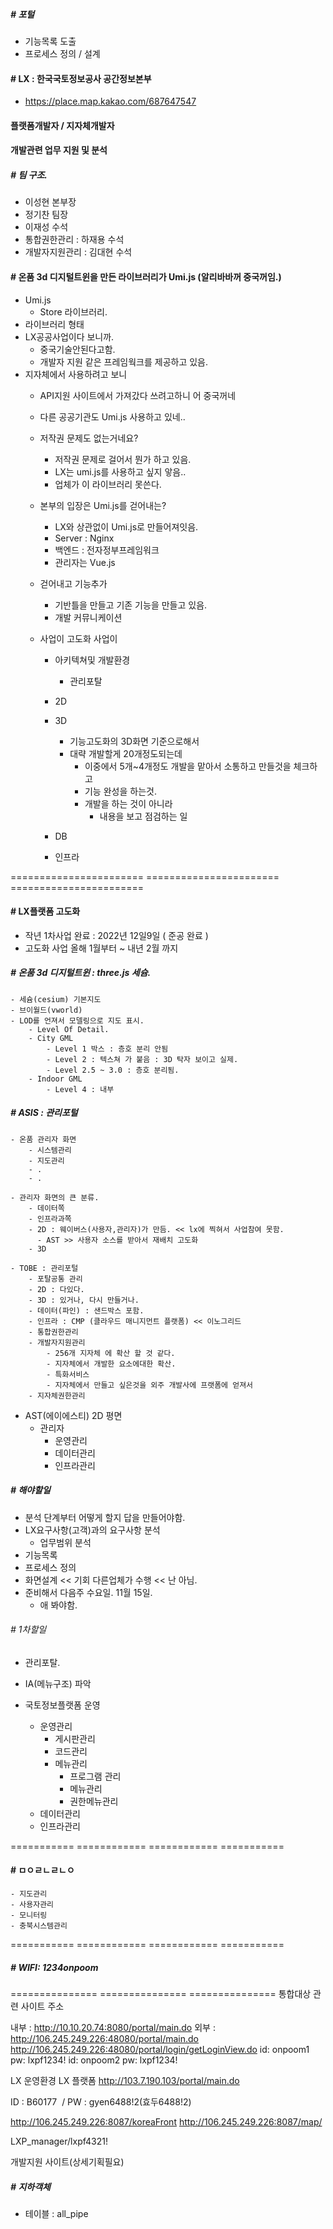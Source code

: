 ##### # 포털
  - 기능목록 도출
  - 프로세스 정의 / 설계

#### # LX : 한국국토정보공사 공간정보본부
  - https://place.map.kakao.com/687647547
  
#### 플랫폼개발자 / 지자체개발자

####  개발관련 업무 지원 및 분석

##### # 팀 구조.
  - 이성현 본부장
  - 정기찬 팀장
  - 이재성 수석
  - 통합권한관리 : 하재용 수석
  - 개발자지원관리 : 김대현 수석

#### # 온품 3d 디지털트윈을 만든 라이브러리가 Umi.js (알리바바꺼 중국꺼임.)
  - Umi.js
    - Store 라이브러리.
  - 라이브러리 형태
  - LX공공사업이다 보니까. 
    - 중국기술안된다고함.
    - 개발자 지원 같은 프레임웍크를 제공하고 있음.
  - 지자체에서 사용하려고 보니
    - API지원 사이트에서 가져갔다 쓰려고하니 어 중국꺼네
    - 다른 공공기관도 Umi.js 사용하고 있네..
    - 저작권 문제도 없는거네요?
      - 저작권 문제로 걸어서 뭔가 하고 있음.
      - LX는 umi.js를 사용하고 싶지 앟음..
      - 업체가 이 라이브러리 못쓴다.

    - 본부의 입장은 Umi.js를 걷어내는?
      - LX와 상관없이 Umi.js로 만들어져잇음.
      - Server : Nginx
      - 백엔드 : 전자정부프레임워크
      - 관리자는 Vue.js

    - 걷어내고 기능추가
      - 기반틀을 만들고 기존 기능을 만들고 있음.
      - 개발 커뮤니케이션

    - 사업이 고도화 사업이 
      - 아키텍쳐및 개발환경
        - 관리포탈

      - 2D
      - 3D
        - 기능고도화의 3D화면 기준으로해서
        - 대략 개발할게 20개정도되는데
          - 이중에서 5개~4개정도 개발을 맡아서 소통하고 만들것을 체크하고 
          - 기능 완성을 하는것.
          - 개발을 하는 것이 아니라
            - 내용을 보고 점검하는 일

      - DB
      - 인프라
     
======================= ======================= ======================= 
#### # LX플랫폼 고도화
  - 작년 1차사업 완료 : 2022년 12일9일 ( 준공 완료 )
  - 고도화 사업 올해 1월부터 ~ 내년 2월 까지

##### # 온품 3d 디지털트윈 : three.js 세슘.
    - 세슘(cesium) 기본지도
    - 브이월드(vworld)
    - LOD를 언져서 모델링으로 지도 표시.
        - Level Of Detail.
        - City GML
            - Level 1 박스 : 층호 분리 안됨
            - Level 2 : 텍스쳐 가 붙음 : 3D 탁자 보이고 실제.
            - Level 2.5 ~ 3.0 : 층호 분리됨.
        - Indoor GML
            - Level 4 : 내부

##### # ASIS : 관리포털
    - 온품 관리자 화면
        - 시스템관리
        - 지도관리
        - .
        - .

    - 관리자 화면의 큰 분류.
        - 데이터쪽
        - 인프라과쪽
        - 2D : 웨이버스(사용자,관리자)가 만듬. << lx에 찍혀서 사업참여 못함.
          - AST >> 사용자 소스를 받아서 재배치 고도화
        - 3D

    - TOBE : 관리포털
        - 포탈공통 관리
        - 2D : 다있다.
        - 3D : 있거나, 다시 만들거나.
        - 데이터(파인) : 샌드박스 포함.
        - 인프라 : CMP (클라우드 매니지먼트 플랫폼) << 이노그리드
        - 통합권한관리
        - 개발자지원관리
            - 256개 지자체 에 확산 할 것 같다.
            - 지자체에서 개발한 요소에대한 확산.
            - 특화서비스
            - 지자체에서 만들고 싶은것을 외주 개발사에 프랫폼에 얻져서
        - 지자체권한관리

  - AST(에이에스티) 2D 평면
    - 관리자 
      - 운영관리
      - 데이터관리
      - 인프라관리
        
##### # 해야할일
  - 분석 단계부터 어떻게 할지 답을 만들어야함.
  - LX요구사항(고객)과의 요구사항 분석
    - 업무범위 분석
  - 기능목록
  - 프로세스 정의
  - 화면설계 << 기회 다른업체가 수행 << 난 아님.
  - 준비해서 다음주 수요일. 11월 15일.
    - 애 봐야함.

###### # 1차할일
  - 관리포탈.
  - IA(메뉴구조) 파악

  - 국토정보플랫폼 운영
    - 운영관리
        - 게시판관리
        - 코드관리
        - 메뉴관리
            - 프로그램 관리
            - 메뉴관리
            - 권한메뉴관리
    - 데이터관리
    - 인프라관리
    
=========== ============ ============ ===========
#### # ㅁㅇㄹㄴㄹㄴㅇ
    - 지도관리
    - 사용자관리
    - 모니터링
    - 충북시스템관리
=========== ============ ============ ===========
##### # WIFI: 1234onpoom
=============== =============== =============== 
통합대상 관련 사이트 주소

내부 : http://10.10.20.74:8080/portal/main.do
외부 : http://106.245.249.226:48080/portal/main.do
      http://106.245.249.226:48080/portal/login/getLoginView.do
id: onpoom1 pw: lxpf1234!
id: onpoom2 pw: lxpf1234!

LX 운영환경 LX 플랫폼
http://103.7.190.103/portal/main.do

ID : B60177  / PW : gyen6488!2(효두6488!2)

http://106.245.249.226:8087/koreaFront
http://106.245.249.226:8087/map/

LXP_manager/lxpf4321!

개발지원 사이트(상세기획필요)



##### # 지하객체
  - 테이블 : all_pipe

